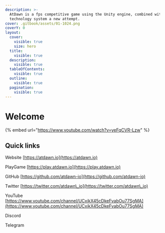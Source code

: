 ```yaml
---
description: >-
  AtDawn is a fps competitive game using the Unity engine, combined with web3
  technology system a new attempt.
cover: .gitbook/assets/01-1024.png
coverY: 0
layout:
  cover:
    visible: true
    size: hero
  title:
    visible: true
  description:
    visible: true
  tableOfContents:
    visible: true
  outline:
    visible: true
  pagination:
    visible: true
---
```


# Welcome

{% embed url="https://www.youtube.com/watch?v=yeFqCVR-Lzw" %}

## Quick links

Website                 [https://atdawn.io](https://atdawn.io)

PlayGame             [https://play.atdawn.io](https://play.atdawn.io)

GitHub                   [https://github.com/atdawn-io](https://github.com/atdawn-io)

Twitter                   [https://twitter.com/atdawn\_io](https://twitter.com/atdawn\_io)

YouTube                 [https://www.youtube.com/channel/UCxikX45cDkeFvabOu77SgMA](https://www.youtube.com/channel/UCxikX45cDkeFvabOu77SgMA)

Discord                 &#x20;

Telegram             &#x20;
